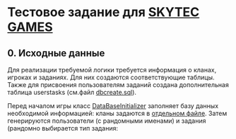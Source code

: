 # Тестовое задание для [SKYTEC GAMES](https://skytecgames.com/)

## 0. Исходные данные
Для реализации требуемой логики требуется информация о кланах, игроках и заданиях. Для них создаются соответствующие таблицы. Также для присвоения пользователям заданий создана дополнительная таблица userstasks (см.файл [dbcreate.sql](https://github.com/OlesyaSokolova/GoldTransactions/blob/master/src/main/resources/dbcreate.sql)).

Перед началом игры класс [DataBaseInitializer](https://github.com/OlesyaSokolova/GoldTransactions/blob/master/src/main/java/com/skytecgames/testtask/sokolova/db/DataBaseInitializer.java) заполняет базу данных необходимой информацией: кланы задаются в [отдельном файле](https://github.com/OlesyaSokolova/GoldTransactions/blob/master/src/main/resources/clans.sql). Затем генерируются пользователи (с рандомными именами) и задания (рандомно выбирается тип задания: 
  
